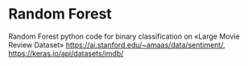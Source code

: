 # Random Forest
Random Forest python code for binary classification on «Large Movie Review Dataset» 
https://ai.stanford.edu/~amaas/data/sentiment/, https://keras.io/api/datasets/imdb/
